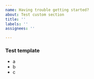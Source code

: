 ```yaml
---
name: Having trouble getting started?
about: Test custom section
title: ''
labels: ''
assignees: ''

---
```


### Test template
- a
- b
- c
